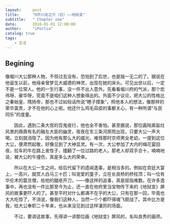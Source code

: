 ```yaml
---
layout:     post
title:      "H芥川龙之介（日）——地狱变"
subtitle:   " Chapter one"
date:       2016-01-01 12:00:00
author:     "iPortia"
catalog: true
tags:
    - 生活
---
```




## Begining

像堀川大公那种人物，不但过去没有，恐怕到了后世，也是独一无二的了。据说在他诞生以前，他母亲曾梦见大威德的神灵，出现在她的床头。可见出世以后，一定不是一位常人。他的一生行事，没一件不出人意外。先看看堀川府的气派，那个宏伟呀、豪华呀，究竟不是咱们这种人想象得出的。外面不少议论，把大公的性格比之秦始皇、隋扬帝，那也不过如俗话所说“瞎子摸象”，照他本人的想法，像那样的荣华富贵，才不在他的心上呢。他还什么鸡毛蒜皮的事都关心，有一种所谓“与民同乐”的度量。

　　因此，遇到二条大宫的百鬼夜行，他也全不害怕。甚至据说，那位画陆奥盐灶风景的鼎鼎有名的融左大臣的幽灵，夜夜在东三条河原院出现，只要大公一声大喝，立刻就消隐了。因为他有那么大的威光，难怪那时京师男女老幼，一提到这位大公，便肃然起敬，好像见到了大神显灵。有一次，大公参加了大内的梅花宴回夜，拉车的牛在路上发性子，撞翻了一位过路的老人。那老人却双手合十，喃喃地说，被大公的牛撞伤，真是多么大的荣幸。

　　所以在大公一生之间，给后代留下的遗闻逸事，是相当多的。例如在宫廷大宴上，一高兴，就赏人白马三十匹；叫宠爱的童子，立在长良桥的桥柱顶；叫一位有华伦术的震旦僧，给他的腿疮开刀，——像这样的追事，真是屈指难数。在许多逸事中，再也没有一件比那至今为止，还一直在他府里当宝物传下来的《地狱变》屏风的故事更吓人的了。甚至平时对什么都满不在乎的大公，只有在那一回，毕竟也大大吃惊了，不消说，像我们这种人，当然一个个都吓得魂飞胆战了。其中比方是我，给大公奉职二十年来，也从来没见到过这样凄厉的场面。

　　不过，要讲这故事，先得讲一讲那位画《地狱变》屏风的，名叫良秀的画师。
